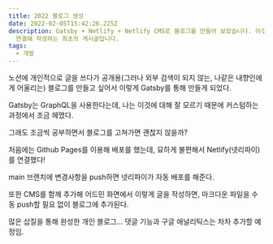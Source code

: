 ```yaml
---
title: 2022 블로그 생성
date: 2022-02-05T15:42:26.225Z
description: Gatsby + Netlify + Netlify CMS로 블로그를 만들어 보았습니다. 이것은 Netlify CMS를
  연결해 작성하는 최초의 게시글입니다.
tags:
  - 개발
---
```

노션에 개인적으로 글을 쓰다가 공개용(그러나 외부 검색이 되지 않는, 나같은 내향인에게 어울리는) 블로그를 만들고 싶어서 이렇게 Gatsby를 통해 만들게 되었다.

Gatsby는 GraphQL을 사용한다는데, 나는 이것에 대해 잘 모르기 때문에 커스텀하는 과정에서 조금 헤맸다.

그래도 조금씩 공부하면서 블로그를 고쳐가면 괜찮지 않을까?

처음에는 Github Pages를 이용해 배포를 했는데, 묘하게 불편해서 Netlify(넷리파이)를 연결했다!

main 브랜치에 변경사항을 push하면 넷리파이가 자동 배포를 해준다.

또한 CMS를 함께 추가해 어드민 화면에서 이렇게 글을 작성하면, 마크다운 파일을 수동 push할 필요 없이 블로그에 추가된다. 

많은 삽질을 통해 완성한 개인 블로그... 댓글 기능과  구글 애널리틱스는 차차 추가할 예정임.